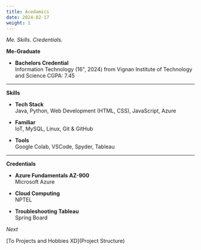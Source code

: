 ```yaml
---
title: Acedamics
date: 2024-02-17
weight: 1
---
```


*Me. Skills. Credentials.*

**Me-Graduate**
- **Bachelors Credential**  
  Information Technology (16", 2024) from Vignan Institute of Technology and Science
  CGPA: 7.45

---

**Skills**
- **Tech Stack**  
  Java, Python, Web Development (HTML, CSS), JavaScript, Azure

- **Familiar**  
  IoT, MySQL, Linux, Git & GitHub

- **Tools**  
  Google Colab, VSCode, Spyder, Tableau

---

**Credentials**
- **Azure Fundamentals AZ-900**  
  Microsoft Azure

- **Cloud Computing**  
  NPTEL

- **Troubleshooting Tableau**  
  Spring Board

*Next*

[To Projects and Hobbies XD](Project Structure)
<!--
{{< cards >}}
  {{< card url="../guide/project-structure" title="Project Structure" icon="document-duplicate" >}}
  {{< card url="../guide/configuration" title="Configuration" icon="adjustments-vertical" >}}
{{< /cards >}}
-->
